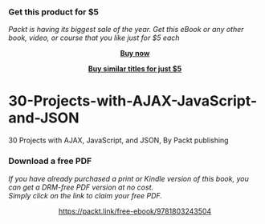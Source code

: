 
### Get this product for $5

<i>Packt is having its biggest sale of the year. Get this eBook or any other book, video, or course that you like just for $5 each</i>


<b><p align='center'>[Buy now](https://packt.link/9781803243504)</p></b>


<b><p align='center'>[Buy similar titles for just $5](https://subscription.packtpub.com/search)</p></b>


# 30-Projects-with-AJAX-JavaScript-and-JSON
30 Projects with AJAX, JavaScript, and JSON, By Packt publishing
### Download a free PDF

 <i>If you have already purchased a print or Kindle version of this book, you can get a DRM-free PDF version at no cost.<br>Simply click on the link to claim your free PDF.</i>
<p align="center"> <a href="https://packt.link/free-ebook/9781803243504">https://packt.link/free-ebook/9781803243504 </a> </p>